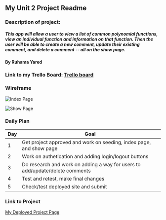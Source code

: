 ## My Unit 2 Project Readme

### Description of project:
##### This app will allow a user to view a list of common polynomial functions, view an individual function and information on that function. Then the user will be able to create a new comment, update their existing comment, and delete a comment -- all on the show page.

#### By Ruhama Yared

### Link to my Trello Board: [Trello board](https://trello.com/invite/b/0uN35gHS/ATTIdbe1abce3718e717d8ac9b4bd859a6af13AC9509/unit-2-project)

### Wireframe
![Index Page](https://i.imgur.com/wCmubpm.png)

![Show Page](https://i.imgur.com/cD1aTDG.jpg)

### Daily Plan

| Day | Goal |
|-----|------|
| 1 | Get project approved and work on seeding, index page, and show page |
| 2 | Work on authetication and adding login/logout buttons |
| 3 | Do research and work on adding a way for users to add/update/delete comments |
| 4 | Test and retest, make final changes |
| 5 | Check/test deployed site and submit |



### Link to Project
[My Deployed Project Page](https://unit-2-project.onrender.com)